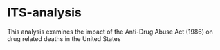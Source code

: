 # ITS-analysis

This analysis examines the impact of the Anti-Drug Abuse Act (1986) on drug related deaths in the United States
